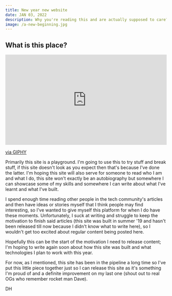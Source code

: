 ```yaml
---
title: New year new website
date: JAN 03, 2022
description: Why you're reading this and are actually supposed to care?
image: /a-new-beginning.jpg
---
```


## What is this place? 

<div style="width:100%;height:0;padding-bottom:56%;position:relative;"><iframe src="https://giphy.com/embed/XD9o33QG9BoMis7iM4" width="100%" height="100%" style="position:absolute" frameBorder="0" class="giphy-embed" allowFullScreen></iframe></div><p><a href="https://giphy.com/gifs/brooklynninenine-nbc-brooklyn-nine-b99-XD9o33QG9BoMis7iM4">via GIPHY</a></p>

Primarily this site is a playground. I'm going to use this to try stuff and break stuff, if this site doesn't look as you expect then that's because I've done the latter. I'm hoping this site will also serve for someone to read who I am and what I do, this site won't exactly be an autobiography but somewhere I can showcase some of my skills and somewhere I can write about what I've learnt and what I've built. 

I spend enough time reading other people in the tech community's articles and then have ideas or stories myself that I think people may find interesting, so I've wanted to give myself this platform for when I do have these moments. Unfortunately, I suck at writing and struggle to keep the motivation to finish said articles (this site was built in summer '19 and hasn't been released till now because I didn't know what to write here), so I wouldn't get too excited about regular content being posted here. 

Hopefully this can be the start of the motivation I need to release content; I'm hoping to write again soon about how this site was built and what technologies I plan to work with this year. 

For now, as I mentioned, this site has been in the pipeline a long time so I've put this little piece together just so I can release this site as it's something I'm proud of and a definite improvement on my last one (shout out to real OGs who remember rocket man Dave).



DH
